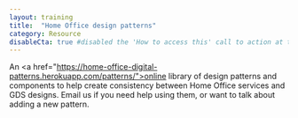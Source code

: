```yaml
---
layout: training
title:  "Home Office design patterns"
category: Resource
disableCta: true #disabled the 'How to access this' call to action at the bottom of the page template
---
```


An <a href="https://home-office-digital-patterns.herokuapp.com/patterns/">online library of design patterns and components</a> to help create consistency between Home Office services and GDS designs. Email us if you need help using them, or want to talk about adding a new pattern. 
